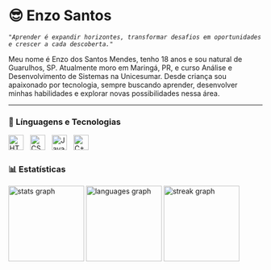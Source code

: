 # 😎 Enzo Santos

*`"Aprender é expandir horizontes, transformar desafios em oportunidades e crescer a cada descoberta."`*

Meu nome é Enzo dos Santos Mendes, tenho 18 anos e sou natural de Guarulhos, SP. Atualmente moro em Maringá, PR, e curso Análise e Desenvolvimento de Sistemas na Unicesumar. Desde criança sou apaixonado por tecnologia, sempre buscando aprender, desenvolver minhas habilidades e explorar novas possibilidades nessa área.

---

### 🤖 Línguagens e Tecnologias

<img 
    align="left" 
    alt="HTML"
    title="HTML" 
    width="30px" 
    style="padding-right: 10px;" 
    src="https://cdn.jsdelivr.net/gh/devicons/devicon@latest/icons/html5/html5-original.svg" 
/>
<img 
    align="left" 
    alt="CSS" 
    title="CSS"
    width="30px" 
    style="padding-right: 10px;" 
    src="https://cdn.jsdelivr.net/gh/devicons/devicon@latest/icons/css3/css3-original.svg" 
/>
<img 
    align="left" 
    alt="JavaScript" 
    title="JavaScript"
    width="30px" 
    style="padding-right: 10px;" 
    src="https://cdn.jsdelivr.net/gh/devicons/devicon@latest/icons/javascript/javascript-original.svg" 
/>
<img 
    align="left" 
    alt="C++" 
    title="C++"
    width="30px" 
    style="padding-right: 10px;"
    src="https://img.icons8.com/?size=100&id=40669&format=png&color=000000"
/>     
<br/>

### 📊 Estatísticas

<img src="https://github-readme-stats.vercel.app/api?username=enzosantos3&hide_title=false&hide_rank=false&show_icons=true&include_all_commits=true&count_private=true&disable_animations=false&theme=codeSTACKr&locale=en&hide_border=false&order=1" height="150" alt="stats graph"  />
  <img src="https://github-readme-stats.vercel.app/api/top-langs?username=enzosantos3&locale=en&hide_title=false&layout=compact&card_width=320&langs_count=4&theme=codeSTACKr&hide_border=true&order=2" height="150" alt="languages graph"  />
  <img src="https://streak-stats.demolab.com?user=enzosantos3&locale=en&mode=daily&theme=codeSTACKr&hide_border=true&border_radius=5&order=3" height="150" alt="streak graph"  />
</div>
</div>  

</p>
